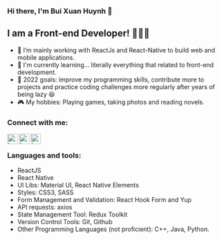 ### Hi there, I'm Bui Xuan Huynh 👋 

## I am a Front-end Developer! 🥑🥑🥑
- 🍱 I’m mainly working with ReactJs and React-Native to build web and mobile applications.
- 🍔 I'm currently learning... literally everything that related to front-end development. 
- 🍉 2022 goals: improve my programming skills, contribute more to projects and practice coding challenges more regularly after years of being lazy 😆
- 🎮 My hobbies: Playing games, taking photos and reading novels.

### Connect with me:
[<img align="left" alt="bxhuynh | LinkedIn" width="24px" src="https://cdn.jsdelivr.net/npm/simple-icons@v3/icons/linkedin.svg" />][linkedin]
[<img align="left" alt="bxhuynh | Facebook" width="24px" src="https://cdn.jsdelivr.net/npm/simple-icons@v3/icons/facebook.svg" />][facebook]
[<img align="left" alt="bxhuynh | Skype" width="24px" src="https://cdn.jsdelivr.net/npm/simple-icons@v3/icons/skype.svg" />][skype]

<br/>

### Languages and tools:
- ReactJS
- React Native
- UI Libs: Material UI, React Native Elements
- Styles: CSS3, SASS
- Form Management and Validation: React Hook Form and Yup
- API requests: axios
- State Management Tool: Redux Toolkit
- Version Control Tools: Git, Github
- Other Programming Languages (not proficient): C++, Java, Python.



[linkedin]: https://www.linkedin.com/in/xu%C3%A2n-huy%CC%80nh-bu%CC%80i-485232145/
[facebook]: https://www.facebook.com/buixuanhuynh1998/
[skype]: https://join.skype.com/invite/fZEnP70fDVh8
